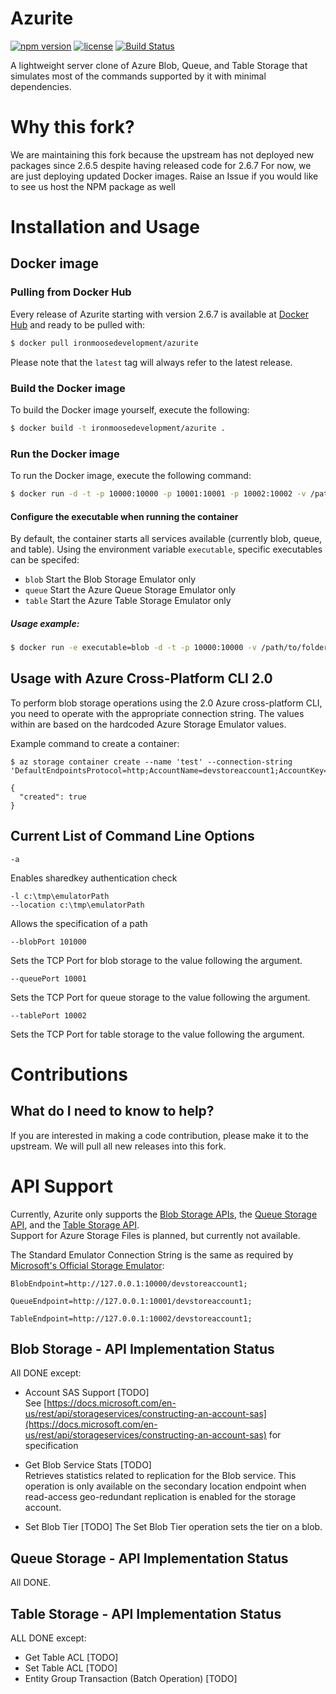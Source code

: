 # Azurite
[![npm version](https://badge.fury.io/js/azurite.svg)](https://badge.fury.io/js/azurite)
[![license](https://img.shields.io/github/license/mashape/apistatus.svg?maxAge=2592000)]()
[![Build Status](https://travis-ci.org/Azure/Azurite.svg?branch=master)](https://travis-ci.org/Azure/Azurite)

A lightweight server clone of Azure Blob, Queue, and Table Storage that simulates most of the commands supported by it with minimal dependencies.

# Why this fork?
We are maintaining this fork because the upstream has not deployed new packages since 2.6.5 despite having released code for 2.6.7
For now, we are just deploying updated Docker images. Raise an Issue if you would like to see us host the NPM package as well

# Installation and Usage

## Docker image

### Pulling from Docker Hub
Every release of Azurite starting with version 2.6.7 is available at [Docker Hub](https://hub.docker.com/r/ironmoosedevelopment/azurite/) and ready to be pulled with:
```bash
$ docker pull ironmoosedevelopment/azurite
```
Please note that the `latest` tag will always refer to the latest release.

### Build the Docker image 
To build the Docker image yourself, execute the following:
```bash
$ docker build -t ironmoosedevelopment/azurite .
```

### Run the Docker image
To run the Docker image, execute the following command:
```bash
$ docker run -d -t -p 10000:10000 -p 10001:10001 -p 10002:10002 -v /path/to/folder:/opt/azurite/folder ironmoosedevelopment/azurite
```

#### Configure the executable when running the container
By default, the container starts all services available (currently blob, queue, and table).
Using the environment variable `executable`, specific executables can be specifed:

 * `blob` Start the Blob Storage Emulator only
 * `queue` Start the Azure Queue Storage Emulator only
 * `table` Start the Azure Table Storage Emulator only

##### Usage example:
```bash
$ docker run -e executable=blob -d -t -p 10000:10000 -v /path/to/folder:/opt/azurite/folder ironmoosedevelopment/azurite
```

## Usage with Azure Cross-Platform CLI 2.0

To perform blob storage operations using the 2.0 Azure cross-platform CLI, you need to operate with the
appropriate connection string. The values within are based on the hardcoded Azure Storage Emulator values.

Example command to create a container:

```shell
$ az storage container create --name 'test' --connection-string 'DefaultEndpointsProtocol=http;AccountName=devstoreaccount1;AccountKey=Eby8vdM02xNOcqFlqUwJPLlmEtlCDXJ1OUzFT50uSRZ6IFsuFq2UVErCz4I6tq/K1SZFPTOtr/KBHBeksoGMGw==;BlobEndpoint=http://127.0.0.1:10000/devstoreaccount1;'

{
  "created": true
}
```

## Current List of Command Line Options

```
-a
``` 
Enables sharedkey authentication check
```
-l c:\tmp\emulatorPath
--location c:\tmp\emulatorPath
```
Allows the specification of a path
```
--blobPort 101000
```
Sets the TCP Port for blob storage to the value following the argument.
```
--queuePort 10001
```
Sets the TCP Port for queue storage to the value following the argument.
```
--tablePort 10002
```
Sets the TCP Port for table storage to the value following the argument.



# Contributions
## What do I need to know to help?
If you are interested in making a code contribution, please make it to the upstream. We will pull all new releases into this fork.


# API Support
Currently, Azurite only supports the [Blob Storage APIs](https://docs.microsoft.com/en-us/rest/api/storageservices/fileservices/blob-service-rest-api), the [Queue Storage API](https://docs.microsoft.com/en-us/rest/api/storageservices/queue-service-rest-api), and the [Table Storage API](https://docs.microsoft.com/en-us/rest/api/storageservices/table-service-rest-api).  
Support for Azure Storage Files is planned, but currently not available. 

The Standard Emulator Connection String is the same as required by [Microsoft's Official Storage Emulator](https://go.microsoft.com/fwlink/?LinkId=717179):

`BlobEndpoint=http://127.0.0.1:10000/devstoreaccount1;`

`QueueEndpoint=http://127.0.0.1:10001/devstoreaccount1;`

`TableEndpoint=http://127.0.0.1:10002/devstoreaccount1;`


## Blob Storage - API Implementation Status
All DONE except:
- Account SAS Support [TODO]  
See [https://docs.microsoft.com/en-us/rest/api/storageservices/constructing-an-account-sas](https://docs.microsoft.com/en-us/rest/api/storageservices/constructing-an-account-sas) for specification

- Get Blob Service Stats [TODO]  
Retrieves statistics related to replication for the Blob service. This operation is only available on the secondary location endpoint when read-access geo-redundant replication is enabled for the storage account.

- Set Blob Tier [TODO]
The Set Blob Tier operation sets the tier on a blob.

## Queue Storage - API Implementation Status
All DONE.

## Table Storage - API Implementation Status
ALL DONE except:
- Get Table ACL [TODO]
- Set Table ACL [TODO]
- Entity Group Transaction (Batch Operation) [TODO]

